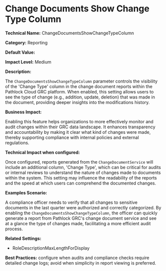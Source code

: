 # Change Documents Show Change Type Column

**Technical Name:** ChangeDocumentsShowChangeTypeColumn

**Category:** Reporting

**Default Value:**

**Impact Level:** Medium

**Description:**

The `ChangeDocumentsShowChangeTypeColumn` parameter controls the visibility of the 'Change Type' column in the change document reports within the Pathlock Cloud GRC platform. When enabled, this setting allows users to see the type of change (e.g., addition, update, deletion) that was made in the document, providing deeper insights into the modifications history.

**Business Impact:**

Enabling this feature helps organizations to more effectively monitor and audit changes within their GRC data landscape. It enhances transparency and accountability by making it clear what kind of changes were made, thereby supporting compliance with internal policies and external regulations.

**Technical Impact when configured:**

Once configured, reports generated from the `ChangeDocumentService` will include an additional column, 'Change Type', which can be critical for audits or internal reviews to understand the nature of changes made to documents within the system. This setting may influence the readability of the reports and the speed at which users can comprehend the documented changes.

**Examples Scenario:**

A compliance officer needs to verify that all changes to sensitive documents in the last quarter were authorized and correctly categorized. By enabling the `ChangeDocumentsShowChangeTypeColumn`, the officer can quickly generate a report from Pathlock GRC's change document service and see at a glance the type of changes made, facilitating a more efficient audit process.

**Related Settings:** 

- RoleDescriptionMaxLengthForDisplay

**Best Practices:** configure when audits and compliance checks require detailed change logs; avoid when simplicity in report viewing is preferred.